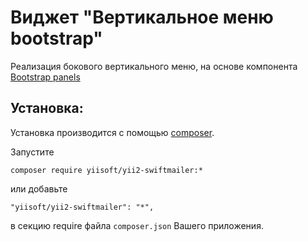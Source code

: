 Виджет "Вертикальное меню bootstrap"
==================================

Реализация бокового вертикального меню, на основе компонента <a href="http://getbootstrap.com/components/#panels" target="blanc">Bootstrap panels</a>


Установка:
------------

Установка производится с помощью [composer](http://getcomposer.org/download/).

Запустите
```
composer require yiisoft/yii2-swiftmailer:*
```

или добавьте 
```
"yiisoft/yii2-swiftmailer": "*",
```
в секцию require файла `composer.json` Вашего приложения.

